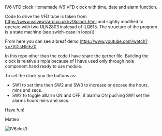 IV6 VFD clock
Homemade IV6 VFD clock with time, date and alarm function.

Code to drive the VFD tube is taken from https://www.valvewizard.co.uk/iv18clock.html and sightly  modified to operate with two ULN2803 instesad of ILQ615.
The structure of the program is a state machine (see swich-case in loop())

From here you can see a breaf demo https://www.youtube.com/watch?v=7VDIsH5IEZ0

In this repo other than the code I have share the gerber file. 
Building the clock is relative simple because of I have used only through hole component hand ready to use module.
 
To set the clock you the buttons as:
  - SW1 to set time then SW2 and SW3 to increase or decase the hours, mins and secs.
  - SW2 to toggle alllarm ON and OFF, if alarma ON pushing SW1 set the alarms hours mins and secs.


Have fun!

Matteo


![IV6clok3](https://github.com/matt199394/IV6_VFD_clock/assets/65487240/76b8651c-5711-436d-8f76-f1702b642caf)
